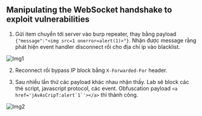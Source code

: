 ## Manipulating the WebSocket handshake to exploit vulnerabilities

1. Gửi item chuyển tới server vào burp repeater, thay bằng payload ``{"message":"<img src=1 onerror=alert(1)>"}``. Nhận được message rằng phát hiện event handler disconnect rồi cho địa chỉ ip vào blacklist.

![Img1](\asset/../img/block.png)

2. Reconnect rồi bypass IP block bằng `X-Forwarded-For` header. 

3. Sau nhiều lần thử các payload khác nhau nhận thấy. Lab sẽ block các thẻ script, javascript protocol, các event. Obfuscation payload ``<a href='jAvAsCripT:alert`1`'></a>``
 thì thành công.

![Img2](\asset/../img/done.png)